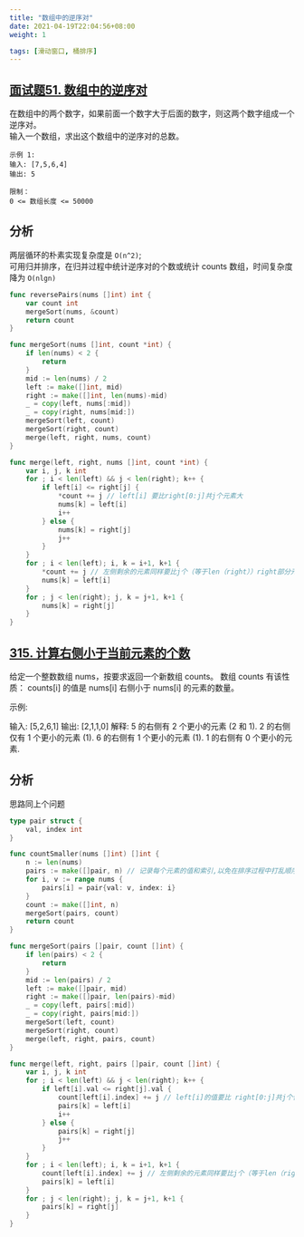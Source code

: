 ```yaml
---
title: "数组中的逆序对"
date: 2021-04-19T22:04:56+08:00
weight: 1

tags: [滑动窗口, 桶排序]
---
```


## [面试题51. 数组中的逆序对](https://leetcode-cn.com/problems/shu-zu-zhong-de-ni-xu-dui-lcof/)
在数组中的两个数字，如果前面一个数字大于后面的数字，则这两个数字组成一个逆序对。  
输入一个数组，求出这个数组中的逆序对的总数。
```
示例 1:
输入: [7,5,6,4]
输出: 5

限制：
0 <= 数组长度 <= 50000
```
## 分析
两层循环的朴素实现复杂度是 `O(n^2)`;  
可用归并排序，在归并过程中统计逆序对的个数或统计 counts 数组，时间复杂度降为 `O(nlgn)`
```go
func reversePairs(nums []int) int {
	var count int
	mergeSort(nums, &count)
	return count
}

func mergeSort(nums []int, count *int) {
	if len(nums) < 2 {
		return
	}
	mid := len(nums) / 2
	left := make([]int, mid)
	right := make([]int, len(nums)-mid)
	_ = copy(left, nums[:mid])
	_ = copy(right, nums[mid:])
	mergeSort(left, count)
	mergeSort(right, count)
	merge(left, right, nums, count)
}

func merge(left, right, nums []int, count *int) {
	var i, j, k int
	for ; i < len(left) && j < len(right); k++ {
		if left[i] <= right[j] {
			*count += j // left[i] 要比right[0:j]共j个元素大
			nums[k] = left[i]
			i++
		} else {
			nums[k] = right[j]
			j++
		}
	}
	for ; i < len(left); i, k = i+1, k+1 {
		*count += j // 左侧剩余的元素同样要比j个（等于len（right））right部分元素大
		nums[k] = left[i]
	}
	for ; j < len(right); j, k = j+1, k+1 {
		nums[k] = right[j]
	}
}
```
## [315. 计算右侧小于当前元素的个数](https://leetcode-cn.com/problems/count-of-smaller-numbers-after-self/)
给定一个整数数组 nums，按要求返回一个新数组 counts。
数组 counts 有该性质： counts[i] 的值是  nums[i] 右侧小于 nums[i] 的元素的数量。

示例:

输入: [5,2,6,1]
输出: [2,1,1,0]
解释:
5 的右侧有 2 个更小的元素 (2 和 1).
2 的右侧仅有 1 个更小的元素 (1).
6 的右侧有 1 个更小的元素 (1).
1 的右侧有 0 个更小的元素.
## 分析
思路同上个问题
```go
type pair struct {
	val, index int
}

func countSmaller(nums []int) []int {
	n := len(nums)
	pairs := make([]pair, n) // 记录每个元素的值和索引,以免在排序过程中打乱顺序
	for i, v := range nums {
		pairs[i] = pair{val: v, index: i}
	}
	count := make([]int, n)
	mergeSort(pairs, count)
	return count
}

func mergeSort(pairs []pair, count []int) {
	if len(pairs) < 2 {
		return
	}
	mid := len(pairs) / 2
	left := make([]pair, mid)
	right := make([]pair, len(pairs)-mid)
	_ = copy(left, pairs[:mid])
	_ = copy(right, pairs[mid:])
	mergeSort(left, count)
	mergeSort(right, count)
	merge(left, right, pairs, count)
}

func merge(left, right, pairs []pair, count []int) {
	var i, j, k int
	for ; i < len(left) && j < len(right); k++ {
		if left[i].val <= right[j].val {
			count[left[i].index] += j // left[i]的值要比 right[0:j]共j个值大
			pairs[k] = left[i]
			i++
		} else {
			pairs[k] = right[j]
			j++
		}
	}
	for ; i < len(left); i, k = i+1, k+1 {
		count[left[i].index] += j // 左侧剩余的元素同样要比j个（等于len（right））right部分元素大
		pairs[k] = left[i]
	}
	for ; j < len(right); j, k = j+1, k+1 {
		pairs[k] = right[j]
	}
}
```